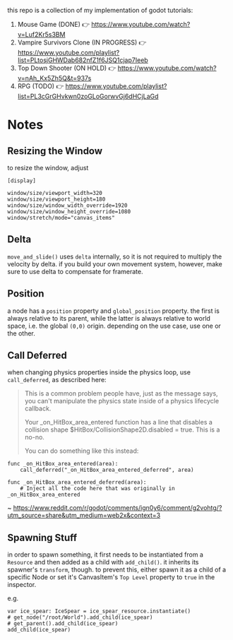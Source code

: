 this repo is a collection of my implementation of godot tutorials:

1. Mouse Game (DONE) 👉 https://www.youtube.com/watch?v=Luf2Kr5s3BM
2. Vampire Survivors Clone (IN PROGRESS) 👉 https://www.youtube.com/playlist?list=PLtosjGHWDab682nfZ1f6JSQ1cjap7Ieeb
3. Top Down Shooter (ON HOLD) 👉 https://www.youtube.com/watch?v=nAh_Kx5Zh5Q&t=937s
4. RPG (TODO) 👉 https://www.youtube.com/playlist?list=PL3cGrGHvkwn0zoGLoGorwvGj6dHCjLaGd

# Notes

## Resizing the Window

to resize the window, adjust

```
[display]

window/size/viewport_width=320
window/size/viewport_height=180
window/size/window_width_override=1920
window/size/window_height_override=1080
window/stretch/mode="canvas_items"
```

## Delta

`move_and_slide()` uses `delta` internally, so it is not required to multiply the velocity by delta. if you build your own movement system, however, make sure to use delta to compensate for framerate.

## Position

a node has a `position` property and `global_position` property. the first is always relative to its parent, while the latter is always relative to world space, i.e. the global `(0,0)` origin. depending on the use case, use one or the other.

## Call Deferred

when changing physics properties inside the physics loop, use `call_deferred`, as described here:

> This is a common problem people have, just as the message says, you can't manipulate the physics state inside of a physics lifecycle callback.
>
> Your \_on_HitBox_area_entered function has a line that disables a collision shape $HitBox/CollisionShape2D.disabled = true. This is a no-no.
>
> You can do something like this instead:

```
func _on_HitBox_area_entered(area):
    call_deferred("_on_HitBox_area_entered_deferred", area)

func _on_HitBox_area_entered_deferred(area):
    # Inject all the code here that was originally in _on_HitBox_area_entered
```

~ https://www.reddit.com/r/godot/comments/ign0y6/comment/g2vohtg/?utm_source=share&utm_medium=web2x&context=3

## Spawning Stuff

in order to spawn something, it first needs to be instantiated from a `Resource` and then added as a child with `add_child()`. it inherits its spawner's `transform`, though. to prevent this, either spawn it as a child of a specific Node or set it's CanvasItem's `Top Level` property to `true` in the inspector.

e.g.

```
var ice_spear: IceSpear = ice_spear_resource.instantiate()	
# get_node("/root/World").add_child(ice_spear)
# get_parent().add_child(ice_spear)
add_child(ice_spear)
```
